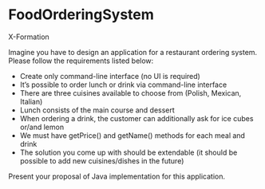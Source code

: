 # FoodOrderingSystem
X-Formation

Imagine you have to design an application for a restaurant ordering system. Please follow the
requirements listed below:
* Create only command-line interface (no UI is required)
* It’s possible to order lunch or drink via command-line interface
* There are three cuisines available to choose from (Polish, Mexican, Italian)
* Lunch consists of the main course and dessert
* When ordering a drink, the customer can additionally ask for ice cubes or/and lemon
* We must have getPrice() and getName() methods for each meal and drink
* The solution you come up with should be extendable (it should be possible to add
new cuisines/dishes in the future)

Present your proposal of Java implementation for this application.
